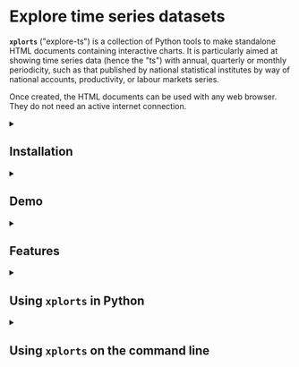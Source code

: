 
<!-- This document uses
[Github-flavored Markdown](https://guides.github.com/features/mastering-markdown/) -->

# Explore time series datasets 

**`xplorts`** ("explore-ts") is a collection of Python tools to make standalone HTML documents containing interactive charts.  It is particularly aimed at showing time series data (hence the "ts") with annual, quarterly or monthly periodicity, such as that published by national statistical institutes by way of national accounts, productivity, or labour markets series. 

Once created, the HTML documents can be used with any web browser.  They do not need an
active internet connection.

<details>
   <summary>

## Installation
</summary>
   
```
pip install xplorts
```
</details>
<details>
<summary>
   
## Demo
</summary>

To see an interactive sample data explorer, try [Explore UK output per hour worked](docs/xplor_lprod%20oph%20annual%20by%20section.html).

> Source: Office for National Statistics licensed under the Open Government Licence v.3.0

### Steps to make explorer for ONS labour productivity data

1. Download [Output per hour worked, UK](https://www.ons.gov.uk/economy/economicoutputandproductivity/productivitymeasures/datasets/outputperhourworkeduk) from the ONS web site.

1. Open a `Terminal` window (Macintosh) or `Command prompt` window (Windows).

1. Extract productivity, gross value added and labour data using the utility script `ukons_lprod_to_csv.py`.  The extracted time series will go into a file `outputperhourworked.csv` in the folder next to the original `Excel` dataset.

   In the command shell or terminal window:
   ```
   python xplorts/utils/ukons_lprod_to_csv.py outputperhourworked.xlsx --quarterly --section
   ```
   Note: For older versions of Pandas you will have to open the Excel file, save it as `.xls`, and use that rather than the original `.xlsx` format.
1. Run the module `dblprod` to create a stand-alone `HTML` labour productivity dashboard in the file `outputperhourworked.html`.

   In the command shell or terminal window:
   ```
   python -m xplorts.dblprod outputperhourworked.csv -d date -b industry -p lprod -g gva -l labour
   ```
1. Use the explorer in any web browser.
</details>


<details>
<summary>

## Features 
</summary>
   
The labour productivity explorer demonstrates these features:
- A grouped multi-line chart shows a set of related lines for one split level at a time, like time series for productivity, gross value added, and hours worked for a particular industry.<br> ![Thumbnail screenshot of lines chart](docs/png/xplor_lprod_lines_thumbnail_large.png)
- A time series components chart shows a set of stacked bars in combination with a totals line, for one split level at a time, like cumulative growth time series for gross value added, hours worked (sign reversed), and productivity for a particular industry.<br> ![Thumbnail screenshot of time series growth components chart](docs/png/xplor_lprod_tscomp_thumbnail_large.png)
- A snapshot growth components chart shows a set of stacked bars in combination with markers showing total growth, as a function of a categorical factor, like growth for gross value added and hours worked (sign reversed) by industry, along with growth in productivity, for a selectable time period.<br> ![Thumbnail screenshot of snapshot growth components chart](docs/png/xplor_lprod_snapcomp_thumbnail_large.png)
- Drop-down list and slider widgets provide interactive selection of a categorical split level or snapshot time period to show. Static screenshots are shown here, but check out the interactive sample data explorer at the link above.<br> ![Screenshot of widgets to select industry](docs/png/slideselect_industry.png) ![Screenshot of widgets to select date](docs/png/slideselect_date.png)
- Hover tool displays data values at the cursor location.
- Chart tools include box zoom, wheel zoom, pan, and save to file.
- Time periods can be represented on a chart axis as nested categories like (year, quarter).
- A categorical chart axis can represent time periods or levels of a split factor.
</details>

<details>
<summary>

## Using `xplorts` in Python
</summary>

### Import
Import the package into your code:
```
import xplorts
```

### Package documentation
To show the docstring for the package:
```
xplorts?
```

To show the docstring for a particular module, like `slideselect`:
```
xplorts.slideselect?
```

### Modules

Module | Description
--- | ---
base | Miscellaneous helper functions and classes.
dblprod | Modify a Bokeh Figure by adding charts to show labour productivity levels or growth components.
ghostbokeh | Define an abstract base class to a build pseudo-subclass of a Bokeh class.
lines | Modify a Bokeh Figure by adding line charts to show several time series with a split factor.
scatter | Modify a Bokeh Figure by adding scatter charts to show one or more categorical series with a split factor.
slideselect | Defines a class combining select and slider widgets, with support for javascript linking to other objects.
snapcomp | Modify a Bokeh Figure by adding a snapshot growth components chart, with a categorical vertical axis showing levels of a split factor, horizontal stacked bars showing growth components, and markers showing overall growth for each stack of bars.
stacks | Modify a Bokeh Figure by adding a horizontal or vertical stacked bar chart showing several data series with a split factor.
tscomp | Modify a Bokeh Figure by adding a time series growth components chart, with a categorical vertical axis showing levels of a split factor, horizontal  stacked bars showing growth components, and a line showing overall growth.  
</details>

<details>
   <summary>

## Using `xplorts` on the command line
   </summary>
   
- Install (once, possibly within a particular virtual environment)
- Open a `Terminal` window (Macintosh) or `Command prompt` window (Windows)
- Activate virtual environment, if relevant

    On Windows:
    
    ```activate my_env```
    
    On Mac:
    
    ```conda activate my_env```
- Tell `python` to run an `xplorts` module

  ```
  python -m xplorts.dblprod ...
  ```

### Getting help about command line options

Pass the option `-h` to any `xplorts` script to get help.  For example:
```
python -m xplorts.dblprod -h
```

> <pre>
> usage: dblprod.py [-h] [-b BY] [-d DATE] [-p LPROD] [-v GVA] [-l LABOUR]
>                       [-g ARGS] [-t SAVE] [-s]
>                       datafile
> 
> Create interactive visualiser for labour productivity levels with a split
> factor
> 
> positional arguments:
>   datafile              File (CSV) with data series and split factor
> 
> optional arguments:
>   -h, --help            Show this help message and exit
>   -b BY, --by BY        Factor variable for splits
>   -d DATE, --date DATE  Date variable
>   -p LPROD, --lprod LPROD
>                         Productivity variable
>   -v GVA, --gva GVA     Gross value added (GVA) variable
>   -l LABOUR, --labour LABOUR
>                         Labour variable (e.g. jobs or hours worked)
>   -g ARGS, --args ARGS  Keyword arguments.  YAML mapping of mappings.  The
>                         keys 'lines', 'growth_series' and 'growth_snapshot' 
>                         can provide keyword arguments to pass to
>                         `prod_ts_lines`, `prod_ts_growth` and 
>                         `prod_growth_snapshot`, respectively.
>   -t SAVE, --save SAVE  Interactive .html to save, if different from the
>                         datafile base
>   -s, --show            Show interactive .html
</pre>

### `xplorts` scripts

Script | Description
--- | ---
dblprod | Create a labour productivity dashboard, with three charts including: <ul><li>a lines chart showing levels of labour productivity, gross value added, and labour,</li> <li>a time series growth components chart showing cumulative growth in labour productivity, gross value added, and labour, and</li> <li>a snapshot growth components chart showing period-on-period growth in labour productivity, gross value added, and labour.</li>
lines | Create a line chart showing several time series with a split factor.  Widgets select one split factor category at a time.
scatter | Create scatter chart showing one or more time series with a split factor.  Widgets select one split factor category at a time.
snapcomp | Create a snapshot growth components chart, with a categorical vertical axis showing levels of a split factor, horizontal stacked bars showing growth components, and a line showing overall growth.  A widget selects one time period at a time.
stacks | Create stacked bar chart showing several data series with a split factor.  Widgets select one split factor at a time (or one time period at a time if the split factor is plotted as a chart axis).
tscomp | Create a time series growth components chart, with time periods along the horizontal axis, vertical stacked bars showing growth components, and a line showing overall growth.  Widgets select one split factor category at a time.
utils/ukons_lprod_to_csv.py | Extract data from ONS labour productivity datasets such as [Output per hour worked, UK](https://www.ons.gov.uk/economy/economicoutputandproductivity/productivitymeasures/datasets/outputperhourworkeduk), in a format suitable for use with `xplorts` charts.
</details>
